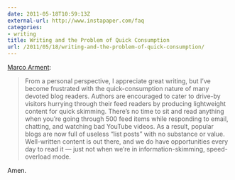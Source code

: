 ```yaml
---
date: 2011-05-18T10:59:13Z
external-url: http://www.instapaper.com/faq
categories:
- writing
title: Writing and the Problem of Quick Consumption
url: /2011/05/18/writing-and-the-problem-of-quick-consumption/
---
```


[Marco Arment](http://www.instapaper.com/faq):

> From a personal perspective, I appreciate great writing, but I’ve become frustrated with the quick-consumption nature of many devoted blog readers. Authors are encouraged to cater to drive-by visitors hurrying through their feed readers by producing lightweight content for quick skimming. There’s no time to sit and read anything when you’re going through 500 feed items while responding to email, chatting, and watching bad YouTube videos. As a result, popular blogs are now full of useless “list posts” with no substance or value. Well-written content is out there, and we do have opportunities every day to read it — just not when we’re in information-skimming, speed-overload mode.

Amen.
